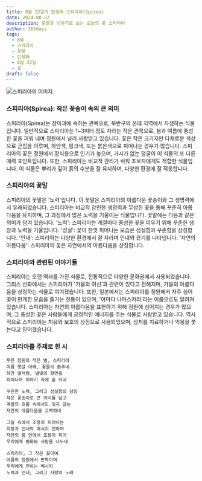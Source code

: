```yaml
---
title: 8월 22일의 탄생화 스피리아(Spirea)
date: 2024-08-22
description: 꽃말과 이야기로 보는 오늘의 꽃 스피리아
author: 365days
tags:
  - 8월
  - 스피리아
  - 꽃말
  - 탄생화
  - 8월 22일
  - 꽃
draft: false
---
```


![스피리아의 이미지](https://cdn.pixabay.com/photo/2022/05/08/07/44/flowers-7181453_1280.jpg#center)


### 스피리아(Spirea): 작은 꽃송이 속의 큰 의미

스피리아(Spirea)는 장미과에 속하는 관목으로, 북반구의 온대 지역에서 자생하는 식물입니다. 일반적으로 스피리아는 1~3미터 정도 자라는 작은 관목으로, 봄과 여름에 풍성한 꽃을 피워 내며 정원에서 널리 사랑받고 있습니다. 꽃은 작은 크기지만 다채로운 색상으로 군집을 이루며, 하얀색, 핑크색, 또는 붉은색으로 피어나는 경우가 많습니다. 스피리아의 꽃은 정원에서 장식용으로 인기가 높으며, 가시가 없는 덩굴이 이 식물의 또 다른 매력 포인트입니다. 또한, 스피리아는 비교적 관리가 쉬워 초보자에게도 적합한 식물입니다. 이 식물은 뿌리가 깊어 흙의 수분을 잘 유지하며, 다양한 환경에 잘 적응합니다.

### 스피리아의 꽃말

스피리아의 꽃말은 '노력'입니다. 이 꽃말은 스피리아의 아름다운 꽃송이와 그 생명력에서 유래되었습니다. 스피리아는 비교적 강인한 생명력과 무성한 꽃을 통해 꾸준히 아름다움을 유지하며, 그 과정에서 많은 노력을 기울이는 식물입니다. 꽃말에는 다음과 같은 의미가 담겨 있습니다. '노력': 스피리아는 계절마다 풍성한 꽃을 피우기 위해 꾸준한 생장과 노력을 기울입니다. '성실': 꽃이 한껏 피어나는 모습은 성실함과 꾸준함을 상징합니다. '인내': 스피리아는 다양한 환경에서 잘 자라며 인내와 끈기를 나타냅니다. '자연의 아름다움': 스피리아의 꽃은 자연에서의 아름다움을 상징합니다.

### 스피리아와 관련된 이야기들

스피리아는 오랜 역사를 가진 식물로, 전통적으로 다양한 문화권에서 사용되었습니다. 그리스 신화에서는 스피리아가 '가을의 여신'과 관련이 있다고 전해지며, 가을의 아름다움을 상징하는 식물로 여겨졌습니다. 또한, 일본에서는 스피리아를 정원에서 자주 심어 꽃이 만개한 모습을 즐기는 전통이 있으며, '야마다 나마스카라'라는 이름으로도 알려져 있습니다. 스피리아는 자연의 아름다움을 표현하기 위해 정원에 심어지는 경우가 많으며, 그 풍성한 꽃은 사람들에게 긍정적인 에너지를 주는 식물로 사랑받고 있습니다. 역사적으로 스피리아는 치유와 보호의 상징으로 사용되었으며, 상처를 치료하거나 악몽을 쫓는다고 믿어졌습니다.

### 스피리아를 주제로 한 시

	푸른 정원의 작은 별, 스피리아
	여름 햇살 아래, 꽃들이 춤추네
	하얀 별처럼, 별빛의 향연을
	피어나며 이야기 속에 숨 쉬네
	
	꾸준한 노력, 그리고 성실함의 상징
	작은 꽃송이로 큰 의미를 담고
	계절의 흐름 속에서도 잊지 않는
	자연의 아름다움을 고백하네
	
	그늘 속에서 조용히 피어나는
	희망과 인내의 메시지 전하며
	자연의 품 안에서 조용히 피어
	우리에게 평화와 사랑을 나누네
	
	스피리아, 그 작은 꽃이여
	여름의 정원에서 반짝이며
	우리에게 전하는 메시지
	노력과 인내, 그리고 사랑의 노래